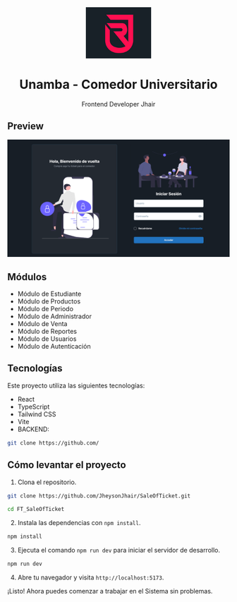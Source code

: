 <div align="center">
    <a href="https://github.com/JheysonJhair/SaleOfTicket.git">
      <img src="public/logo.jpg" width="148px" />
    </a>
    <h1>Unamba - Comedor Universitario</h1>
    <p align="center">
        Frontend Developer Jhair
    </p>
</div>

## Preview

![Preview](public/preview.png)

## Módulos

- Módulo de Estudiante
- Módulo de Productos
- Módulo de Periodo
- Módulo de Administrador
- Módulo de Venta
- Módulo de Reportes
- Módulo de Usuarios
- Módulo de Autenticación

## Tecnologías

Este proyecto utiliza las siguientes tecnologías:

- React
- TypeScript
- Tailwind CSS
- Vite
- BACKEND:

```bash
git clone https://github.com/
```

## Cómo levantar el proyecto

1. Clona el repositorio.

```bash
git clone https://github.com/JheysonJhair/SaleOfTicket.git
```

```bash
cd FT_SaleOfTicket
```

2. Instala las dependencias con `npm install`.

```bash
npm install
```

3. Ejecuta el comando `npm run dev` para iniciar el servidor de desarrollo.

```bash
npm run dev
```

4. Abre tu navegador y visita `http://localhost:5173`.

¡Listo! Ahora puedes comenzar a trabajar en el Sistema sin problemas.

